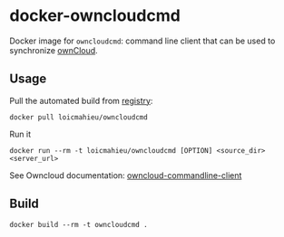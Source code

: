 
# docker-owncloudcmd

Docker image for `owncloudcmd`: command line client that can be used to synchronize [ownCloud](http://owncloud.org/).

## Usage

Pull the automated build from [registry](https://registry.hub.docker.com/u/loicmahieu/owncloudcmd):

```
docker pull loicmahieu/owncloudcmd
```

Run it

```
docker run --rm -t loicmahieu/owncloudcmd [OPTION] <source_dir> <server_url>
```

See Owncloud documentation: [owncloud-commandline-client](http://doc.owncloud.org/desktop/1.7/advancedusage.html#owncloud-commandline-client)


## Build

```
docker build --rm -t owncloudcmd .
```
